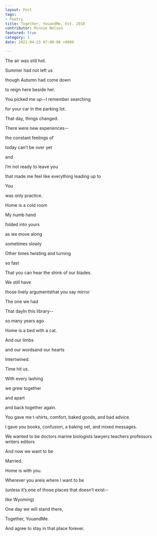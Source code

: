 ```yaml
---
layout: Post
tags:
- Poetry
title: Together, YouandMe, Est. 2010
contributor: Minnie Nelson
featured: true
category: 1
date: 2021-04-23 07:00:00 +0000

---
```

The air was still hot.<br>

Summer had not left us<br>

though Autumn had come down<br>

to reign here beside her.<br>

You picked me up--I remember searching<br>

for your car in the parking lot.<br>

That day, things changed.<br>

There were new experiences--<br>

the constant feelings of<br>

today can’t be over yet<br>

and<br>

I’m not ready to leave you<br>

that made me feel like everything leading up to<br>

You<br>

was only practice.<br>

<p style="text-align:right">

Home is a cold room<br>

My numb hand<br>

folded into yours<br>

as we move along<br>

sometimes slowly<br>

Other times twisting and turning<br>

so fast<br>

That you can hear the shink of our blades.<br>

</p>

We still have<br>

those lively argumentsthat you say mirror<br>

The one we had<br>

That dayIn this library--<br>

so many years ago<br>

<p style="text-align:right">

Home is a bed with a cat.<br>

And our limbs<br>

and our wordsand our hearts<br>

Intertwined.<br>

</p>

Time hit us.<br>

With every lashing<br>

we grew together<br>

and apart<br>

and back together again.<br>

You gave me t-shirts, comfort, baked goods, and bad advice.<br>

I gave you books, confusion, a baking set, and mixed messages.<br>

We wanted to be doctors marine biologists lawyers teachers professors writers editors<br>

And now we want to be<br>

Married.<br>

<p style="text-align:right">

Home is with you.<br>

Wherever you areis where I want to be<br>

(unless it’s one of those places that doesn’t exist--<br>

like Wyoming)<br>

</p>

<p style="text-align:center">

One day we will stand there,<br>

Together, YouandMe.<br>

And agree to stay in that place forever.<br>

</p>